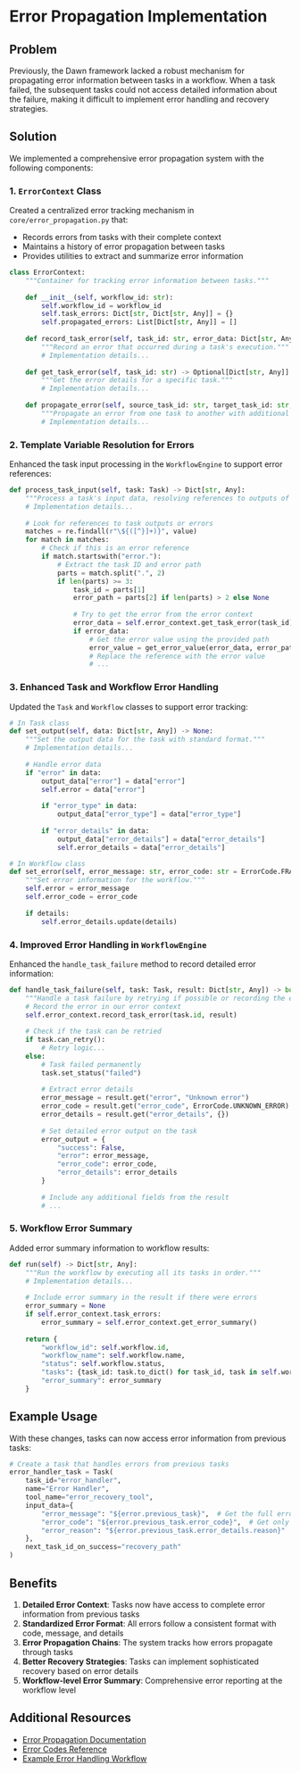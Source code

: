 # Error Propagation Implementation

## Problem

Previously, the Dawn framework lacked a robust mechanism for propagating error information between tasks in a workflow. When a task failed, the subsequent tasks could not access detailed information about the failure, making it difficult to implement error handling and recovery strategies.

## Solution

We implemented a comprehensive error propagation system with the following components:

### 1. `ErrorContext` Class

Created a centralized error tracking mechanism in `core/error_propagation.py` that:
- Records errors from tasks with their complete context
- Maintains a history of error propagation between tasks
- Provides utilities to extract and summarize error information

```python
class ErrorContext:
    """Container for tracking error information between tasks."""
    
    def __init__(self, workflow_id: str):
        self.workflow_id = workflow_id
        self.task_errors: Dict[str, Dict[str, Any]] = {}
        self.propagated_errors: List[Dict[str, Any]] = []
    
    def record_task_error(self, task_id: str, error_data: Dict[str, Any]) -> None:
        """Record an error that occurred during a task's execution."""
        # Implementation details...
    
    def get_task_error(self, task_id: str) -> Optional[Dict[str, Any]]:
        """Get the error details for a specific task."""
        # Implementation details...
    
    def propagate_error(self, source_task_id: str, target_task_id: str, additional_context: Optional[Dict[str, Any]] = None) -> Dict[str, Any]:
        """Propagate an error from one task to another with additional context."""
        # Implementation details...
```

### 2. Template Variable Resolution for Errors

Enhanced the task input processing in the `WorkflowEngine` to support error references:

```python
def process_task_input(self, task: Task) -> Dict[str, Any]:
    """Process a task's input data, resolving references to outputs of previous tasks."""
    # Implementation details...
    
    # Look for references to task outputs or errors
    matches = re.findall(r"\${([^}]+)}", value)
    for match in matches:
        # Check if this is an error reference
        if match.startswith("error."):
            # Extract the task ID and error path
            parts = match.split(".", 2)
            if len(parts) >= 3:
                task_id = parts[1]
                error_path = parts[2] if len(parts) > 2 else None
                
                # Try to get the error from the error context
                error_data = self.error_context.get_task_error(task_id)
                if error_data:
                    # Get the error value using the provided path
                    error_value = get_error_value(error_data, error_path)
                    # Replace the reference with the error value
                    # ...
```

### 3. Enhanced Task and Workflow Error Handling

Updated the `Task` and `Workflow` classes to support error tracking:

```python
# In Task class
def set_output(self, data: Dict[str, Any]) -> None:
    """Set the output data for the task with standard format."""
    # Implementation details...
    
    # Handle error data
    if "error" in data:
        output_data["error"] = data["error"]
        self.error = data["error"]
        
        if "error_type" in data:
            output_data["error_type"] = data["error_type"]
            
        if "error_details" in data:
            output_data["error_details"] = data["error_details"]
            self.error_details = data["error_details"]
```

```python
# In Workflow class
def set_error(self, error_message: str, error_code: str = ErrorCode.FRAMEWORK_WORKFLOW_ERROR, details: Optional[Dict[str, Any]] = None) -> None:
    """Set error information for the workflow."""
    self.error = error_message
    self.error_code = error_code
    
    if details:
        self.error_details.update(details)
```

### 4. Improved Error Handling in `WorkflowEngine`

Enhanced the `handle_task_failure` method to record detailed error information:

```python
def handle_task_failure(self, task: Task, result: Dict[str, Any]) -> bool:
    """Handle a task failure by retrying if possible or recording the error."""
    # Record the error in our error context
    self.error_context.record_task_error(task.id, result)
    
    # Check if the task can be retried
    if task.can_retry():
        # Retry logic...
    else:
        # Task failed permanently
        task.set_status("failed")
        
        # Extract error details
        error_message = result.get("error", "Unknown error")
        error_code = result.get("error_code", ErrorCode.UNKNOWN_ERROR)
        error_details = result.get("error_details", {})
        
        # Set detailed error output on the task
        error_output = {
            "success": False,
            "error": error_message,
            "error_code": error_code,
            "error_details": error_details
        }
        
        # Include any additional fields from the result
        # ...
```

### 5. Workflow Error Summary

Added error summary information to workflow results:

```python
def run(self) -> Dict[str, Any]:
    """Run the workflow by executing all its tasks in order."""
    # Implementation details...
            
    # Include error summary in the result if there were errors
    error_summary = None
    if self.error_context.task_errors:
        error_summary = self.error_context.get_error_summary()
        
    return {
        "workflow_id": self.workflow.id,
        "workflow_name": self.workflow.name,
        "status": self.workflow.status,
        "tasks": {task_id: task.to_dict() for task_id, task in self.workflow.tasks.items()},
        "error_summary": error_summary
    }
```

## Example Usage

With these changes, tasks can now access error information from previous tasks:

```python
# Create a task that handles errors from previous tasks
error_handler_task = Task(
    task_id="error_handler",
    name="Error Handler",
    tool_name="error_recovery_tool",
    input_data={
        "error_message": "${error.previous_task}",  # Get the full error message
        "error_code": "${error.previous_task.error_code}",  # Get only the error code
        "error_reason": "${error.previous_task.error_details.reason}"  # Get a specific detail
    },
    next_task_id_on_success="recovery_path"
)
```

## Benefits

1. **Detailed Error Context**: Tasks now have access to complete error information from previous tasks
2. **Standardized Error Format**: All errors follow a consistent format with code, message, and details
3. **Error Propagation Chains**: The system tracks how errors propagate through tasks
4. **Better Recovery Strategies**: Tasks can implement sophisticated recovery based on error details
5. **Workflow-level Error Summary**: Comprehensive error reporting at the workflow level

## Additional Resources

- [Error Propagation Documentation](../error_propagation.md)
- [Error Codes Reference](../error_codes_reference.md)
- [Example Error Handling Workflow](../../examples/demo_error_propagation.py) 
